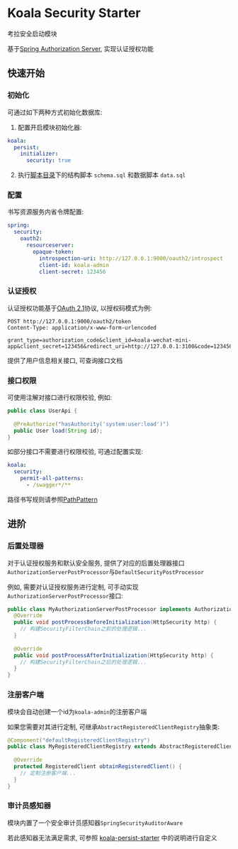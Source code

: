 # Koala Security Starter

考拉安全启动模块

基于[Spring Authorization Server](https://github.com/spring-projects/spring-authorization-server), 实现认证授权功能

## 快速开始

### 初始化

可通过如下两种方式初始化数据库:

1. 配置开启模块初始化器:

```yaml
koala:
  persist:
    initializer:
      security: true
```

2. 执行[脚本目录](../../koala-domains/koala-security/src/main/resources/database/security)下的结构脚本 `schema.sql` 和数据脚本 `data.sql`

### 配置

书写资源服务内省令牌配置:

```yaml
spring:
  security:
    oauth2:
      resourceserver:
        opaque-token:
          introspection-uri: http://127.0.0.1:9000/oauth2/introspect
          client-id: koala-admin
          client-secret: 123456
```

### 认证授权

认证授权功能基于[OAuth 2.1](https://oauth.net/2.1/)协议, 以授权码模式为例:

```http
POST http://127.0.0.1:9000/oauth2/token
Content-Type: application/x-www-form-urlencoded

grant_type=authorization_code&client_id=koala-wechat-mini-app&client_secret=123456&redirect_uri=http://127.0.0.1:3100&code=123456
```

提供了用户信息相关接口, 可查询接口文档

### 接口权限

可使用注解对接口进行权限校验, 例如:

```java
public class UserApi {
  
  @PreAuthorize("hasAuthority('system:user:load')")
  public User load(String id);
}
```

如部分接口不需要进行权限校验, 可通过配置实现:

```yaml
koala:
  security:
    permit-all-patterns:
      - /swagger*/**
```

路径书写规则请参照[PathPattern](https://docs.spring.io/spring-framework/docs/current/javadoc-api/org/springframework/web/util/pattern/PathPattern.html)

## 进阶

### 后置处理器

对于认证授权服务和默认安全服务, 提供了对应的后置处理器接口`AuthorizationServerPostProcessor`与`DefaultSecurityPostProcessor`

例如, 需要对认证授权服务进行定制, 可手动实现`AuthorizationServerPostProcessor`接口:

```java
public class MyAuthorizationServerPostProcessor implements AuthorizationServerPostProcessor {
  @Override
  public void postProcessBeforeInitialization(HttpSecurity http) {
    // 构建SecurityFilterChain之前的处理逻辑...
  }
    
  @Override
  public void postProcessAfterInitialization(HttpSecurity http) {
    // 构建SecurityFilterChain之后的处理逻辑...
  }
}
```

### 注册客户端

模块会自动创建一个id为`koala-admin`的注册客户端

如果您需要对其进行定制, 可继承`AbstractRegisteredClientRegistry`抽象类:

```java
@Component("defaultRegisteredClientRegistry")
public class MyRegisteredClientRegistry extends AbstractRegisteredClientRegistry {
  
  @Override
  protected RegisteredClient obtainRegisteredClient() {
    // 定制注册客户端...
  }
}
```

### 审计员感知器

模块内置了一个安全审计员感知器`SpringSecurityAuditorAware`

若此感知器无法满足需求, 可参照 [koala-persist-starter](../koala-persist-starter) 中的说明进行自定义

